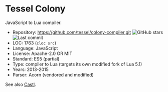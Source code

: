 # Tessel Colony

JavaScript to Lua compiler.

* Repository: https://github.com/tessel/colony-compiler.git <img src="https://img.shields.io/github/stars/tessel/colony-compiler?label=&style=flat-square" alt="GitHub stars" title="GitHub stars"><img src="https://img.shields.io/github/last-commit/tessel/colony-compiler?label=&style=flat-square" alt="Last commit" title="Last commit">
* LOC:        1763 (`cloc src`)
* Language:   JavaScript
* License:    Apache-2.0 OR MIT
* Standard:   ES5 (partial)
* Type:       compiler to Lua (targets its own modified fork of Lua 5.1)
* Years:      2013-2015
* Parser:     Acorn (vendored and modified)

See also [Castl](castl.md).

